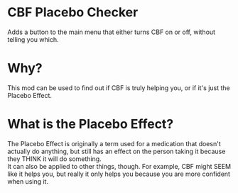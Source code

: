 # CBF Placebo Checker
Adds a button to the main menu that either turns CBF on or off, without telling you which.

# Why?
This mod can be used to find out if CBF is truly helping you, or if it's just the Placebo Effect.

# What is the Placebo Effect?
The Placebo Effect is originally a term used for a medication that doesn't actually do anything, but still has an effect on the person taking it because they THINK it will do something.  
It can also be applied to other things, though. For example, CBF might SEEM like it helps you, but really it only helps you because you are more confident when using it.